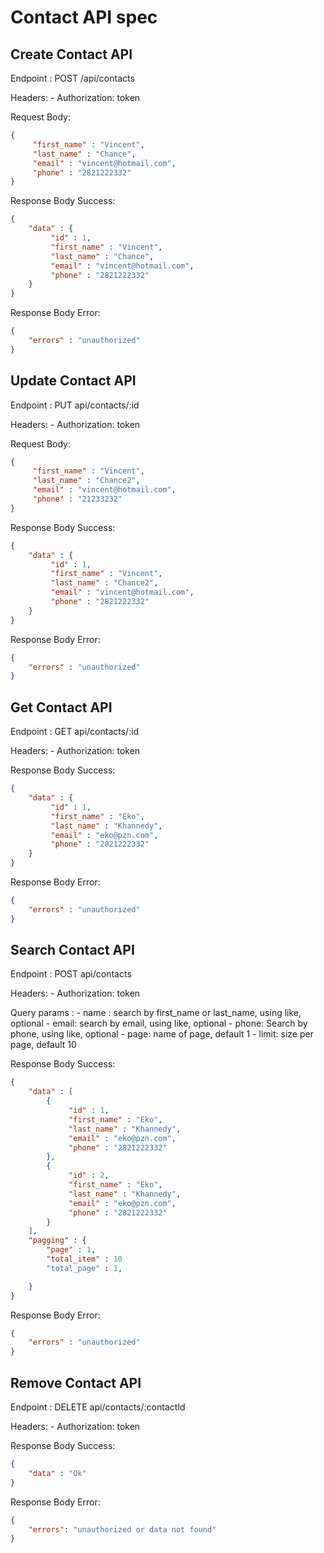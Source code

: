 # Contact API spec

## Create Contact API

Endpoint : POST /api/contacts

Headers: 
	- Authorization: token

Request Body:
```json
{
	 "first_name" : "Vincent",
	 "last_name" : "Chance",
	 "email" : "vincent@hotmail.com",
	 "phone" : "2821222332"
}
``` 

Response Body Success:
```json
{
	"data" : {
		 "id" : 1,
		 "first_name" : "Vincent",
		 "last_name" : "Chance",
		 "email" : "vincent@hotmail.com",
		 "phone" : "2821222332"
	}
}
``` 

Response Body Error:
```json
{
	"errors" : "unauthorized"
}
``` 

## Update Contact API

Endpoint : PUT api/contacts/:id

Headers: 
	- Authorization: token


Request Body:
```json
{
	 "first_name" : "Vincent",
	 "last_name" : "Chance2",
	 "email" : "vincent@hotmail.com",
	 "phone" : "21233232"
}
``` 

Response Body Success:
```json
{
	"data" : {
		 "id" : 1,
		 "first_name" : "Vincent",
		 "last_name" : "Chance2",
		 "email" : "vincent@hotmail.com",
		 "phone" : "2821222332"
	}
}
``` 

Response Body Error:
```json
{
	"errors" : "unauthorized"
}
``` 

## Get Contact API

Endpoint : GET api/contacts/:id

Headers: 
	- Authorization: token


Response Body Success:
```json
{
	"data" : {
		 "id" : 1,
		 "first_name" : "Eko",
		 "last_name" : "Khannedy",
		 "email" : "eko@pzn.com",
		 "phone" : "2821222332"
	}
}
``` 

Response Body Error:
```json
{
	"errors" : "unauthorized"
}
``` 

## Search Contact API

Endpoint : POST api/contacts

Headers: 
	- Authorization: token

Query params :
	- name : search by first_name or last_name, using like, optional
	- email: search by email, using like, optional
	- phone: Search by phone, using like, optional
	- page: name of page, default 1
	- limit: size per page, default 10
		
Response Body Success:
```json
{
	"data" : [
		{
			 "id" : 1,
			 "first_name" : "Eko",
			 "last_name" : "Khannedy",
			 "email" : "eko@pzn.com",
			 "phone" : "2821222332"
		},
		{
			 "id" : 2,
			 "first_name" : "Eko",
			 "last_name" : "Khannedy",
			 "email" : "eko@pzn.com",
			 "phone" : "2821222332"
		}
	],
	"pagging" : {
		"page" : 1,	
		"total_item" : 10
		"total_page" : 1,

	}
}
``` 

Response Body Error:
```json
{
	"errors" : "unauthorized"
}
```

## Remove Contact API

Endpoint : DELETE api/contacts/:contactId

Headers: 
	- Authorization: token


Response Body Success:
```json
{
	"data" : "Ok"
}
``` 

Response Body Error:
```json
{
	"errors": "unauthorized or data not found"
}
```